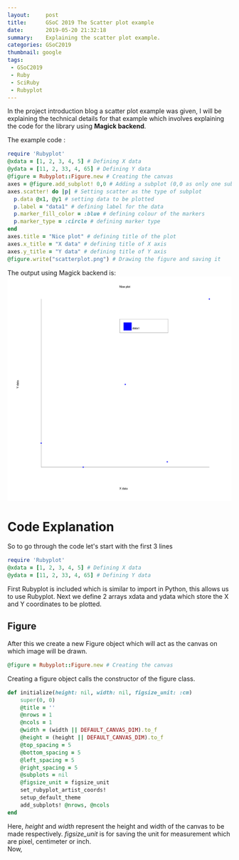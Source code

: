 ```yaml
---
layout:     post
title:      GSoC 2019 The Scatter plot example
date:       2019-05-20 21:32:18
summary:    Explaining the scatter plot example.
categories: GSoC2019
thumbnail: google
tags:
 - GSoC2019
 - Ruby
 - SciRuby
 - Rubyplot
---
```

In the project introduction blog a scatter plot example was given, I will be explaining the technical details for that example which involves explaining the code for the library using **Magick backend**.
  
The example code : 
```ruby
require 'Rubyplot'
@xdata = [1, 2, 3, 4, 5] # Defining X data
@ydata = [11, 2, 33, 4, 65] # Defining Y data
@figure = Rubyplot::Figure.new # Creating the canvas
axes = @figure.add_subplot! 0,0 # Adding a subplot (0,0 as only one subplot is to be plotted)
axes.scatter! do |p| # Setting scatter as the type of subplot
  p.data @x1, @y1 # setting data to be plotted
  p.label = "data1" # defining label for the data
  p.marker_fill_color = :blue # defining colour of the markers
  p.marker_type = :circle # defining marker type
end
axes.title = "Nice plot" # defining title of the plot
axes.x_title = "X data" # defining title of X axis
axes.y_title = "Y data" # defining title of Y axis
@figure.write("scatterplot.png") # Drawing the figure and saving it
```
  
The output using Magick backend is:
![Scatter-Plot with Magick backend](https://raw.githubusercontent.com/alishdipani/alishdipani.github.io/master/_posts/Resources/GSoC_2019_project_introduction/scatter_Magick.png)

# Code Explanation

So to go through the code let's start with the first 3 lines
```ruby
require 'Rubyplot'
@xdata = [1, 2, 3, 4, 5] # Defining X data
@ydata = [11, 2, 33, 4, 65] # Defining Y data
```
First Rubyplot is included which is similar to import in Python, this allows us to use Rubyplot.  Next we define 2 arrays xdata and ydata which store the X and Y coordinates to be plotted.  
## Figure
After this we create a new Figure object which will act as the canvas on which image will be drawn.
```ruby
@figure = Rubyplot::Figure.new # Creating the canvas
```
Creating a figure object calls the constructor of the figure class.
```ruby
def initialize(height: nil, width: nil, figsize_unit: :cm)
    super(0, 0)
    @title = ''
    @nrows = 1
    @ncols = 1
    @width = (width || DEFAULT_CANVAS_DIM).to_f
    @height = (height || DEFAULT_CANVAS_DIM).to_f
    @top_spacing = 5
    @bottom_spacing = 5
    @left_spacing = 5
    @right_spacing = 5
    @subplots = nil
    @figsize_unit = figsize_unit
    set_rubyplot_artist_coords!
    setup_default_theme
    add_subplots! @nrows, @ncols
end
```
Here, *height* and *width* represent the height and width of the canvas to be made respectively. *figsize_unit* is for saving the unit for measurement which are pixel, centimeter or inch.  
Now, 
